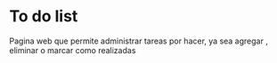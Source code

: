 # To do list

Pagina web que permite administrar tareas por hacer, ya sea agregar , eliminar o marcar como realizadas
